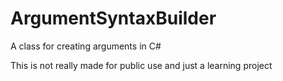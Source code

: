 # ArgumentSyntaxBuilder
A class for creating arguments in C#

This is not really made for public use and just a learning project
